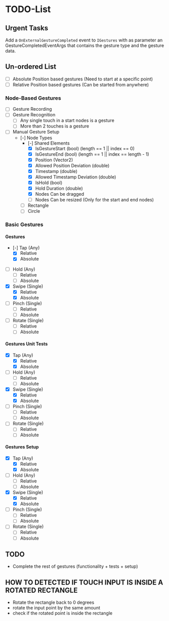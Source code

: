 # TODO-List

## Urgent Tasks

Add a `OnExternalGestureCompleted` event to `IGestures` with as parameter an GestureCompletedEventArgs that contains the gesture type and the gesture data.

## Un-ordered List

- [ ] Absolute Position based gestures (Need to start at a specific point)
- [ ] Relative Position based gestures (Can be started from anywhere)

### Node-Based Gestures

- [ ] Gesture Recording
- [ ] Gesture Recognition
    - [ ] Any single touch in a start nodes is a gesture
    - [ ] More than 2 touches is a gesture
- [ ] Manual Gesture Setup
    - [-] Node Types
        - [-] Shared Elements
            - [x] IsGestureStart (bool) (length == 1 || index == 0)
            - [x] IsGestureEnd (bool) (length == 1 || index == length - 1)
            - [x] Position (Vector2)
            - [x] Allowed Position Deviation (double)
            - [x] Timestamp (double)
            - [x] Allowed Timestamp Deviation (double)
            - [x] IsHold (bool)
            - [x] Hold Duration (double)
            - [x] Nodes Can be dragged
            - [ ] Nodes Can be resized (Only for the start and end nodes)
        - [ ] Rectangle
        - [ ] Circle

### Basic Gestures

#### Gestures

- [-] Tap (Any)
    - [x] Relative
    - [x] Absolute
- [ ] Hold (Any)
    - [ ] Relative
    - [ ] Absolute
- [x] Swipe (Single)
    - [x] Relative
    - [x] Absolute
- [ ] Pinch (Single)
    - [ ] Relative
    - [ ] Absolute
- [ ] Rotate (Single)
    - [ ] Relative
    - [ ] Absolute

#### Gestures Unit Tests

- [x] Tap (Any)
    - [x] Relative
    - [x] Absolute
- [ ] Hold (Any)
    - [ ] Relative
    - [ ] Absolute
- [x] Swipe (Single)
    - [x] Relative
    - [x] Absolute
- [ ] Pinch (Single)
    - [ ] Relative
    - [ ] Absolute
- [ ] Rotate (Single)
    - [ ] Relative
    - [ ] Absolute

#### Gestures Setup

- [x] Tap (Any)
    - [x] Relative
    - [x] Absolute

- [ ] Hold (Any)
    - [ ] Relative
    - [ ] Absolute

- [x] Swipe (Single)
    - [x] Relative
    - [x] Absolute

- [ ] Pinch (Single)
    - [ ] Relative
    - [ ] Absolute

- [ ] Rotate (Single)
    - [ ] Relative
    - [ ] Absolute
    
## TODO

- Complete the rest of gestures (functionality + tests + setup)

## HOW TO DETECTED IF TOUCH INPUT IS INSIDE A ROTATED RECTANGLE

- Rotate the rectangle back to 0 degrees
- rotate the input point by the same amount
- check if the rotated point is inside the rectangle